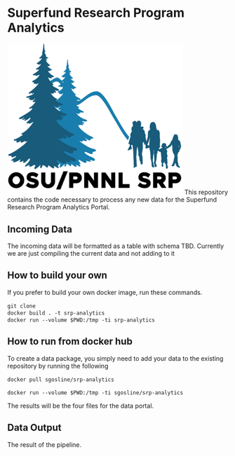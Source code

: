 # Superfund Research Program Analytics
<img src="OSU-PNNLsuperfund_Small.png"  width="400">
This repository contains the code necessary to process any new data for the Superfund Research Program Analytics Portal.

## Incoming Data
The incoming data will be formatted as a table with schema TBD. Currently we are just compiling the current data and not adding to it

## How to build your own
If you prefer to build your own docker image, run these commands.

```
git clone 
docker build . -t srp-analytics
docker run --volume $PWD:/tmp -ti srp-analytics
```


## How to run from docker hub
To create a data package, you simply need to add your data to the existing repository by running the following

```
docker pull sgosline/srp-analytics
```

```
docker run --volume $PWD:/tmp -ti sgosline/srp-analytics
```

The results will be the four files for the data portal.

## Data Output
The result of the pipeline. 
